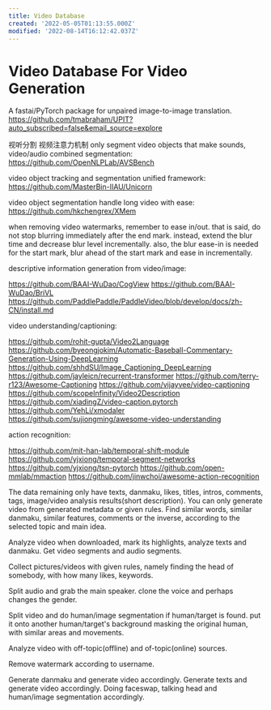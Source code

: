 ```yaml
---
title: Video Database
created: '2022-05-05T01:13:55.000Z'
modified: '2022-08-14T16:12:42.037Z'
---
```


# Video Database For Video Generation

A fastai/PyTorch package for unpaired image-to-image translation.
https://github.com/tmabraham/UPIT?auto_subscribed=false&email_source=explore

视听分割 视频注意力机制
only segment video objects that make sounds, video/audio combined segmentation:
https://github.com/OpenNLPLab/AVSBench

video object tracking and segmentation unified framework:
https://github.com/MasterBin-IIAU/Unicorn

video object segmentation handle long video with ease:
https://github.com/hkchengrex/XMem

when removing video watermarks, remember to ease in/out. that is said, do not stop blurring immediately after the end mark. instead, extend the blur time and decrease blur level incrementally. also, the blur ease-in is needed for the start mark, blur ahead of the start mark and ease in incrementally.

descriptive information generation from video/image:

https://github.com/BAAI-WuDao/CogView
https://github.com/BAAI-WuDao/BriVL
https://github.com/PaddlePaddle/PaddleVideo/blob/develop/docs/zh-CN/install.md

video understanding/captioning:

https://github.com/rohit-gupta/Video2Language
https://github.com/byeongjokim/Automatic-Baseball-Commentary-Generation-Using-DeepLearning
https://github.com/shhdSU/Image_Captioning_DeepLearning
https://github.com/jayleicn/recurrent-transformer
https://github.com/terry-r123/Awesome-Captioning
https://github.com/vijayvee/video-captioning
https://github.com/scopeInfinity/Video2Description
https://github.com/xiadingZ/video-caption.pytorch
https://github.com/YehLi/xmodaler
https://github.com/sujiongming/awesome-video-understanding

action recognition:

https://github.com/mit-han-lab/temporal-shift-module
https://github.com/yjxiong/temporal-segment-networks
https://github.com/yjxiong/tsn-pytorch
https://github.com/open-mmlab/mmaction
https://github.com/jinwchoi/awesome-action-recognition

The data remaining only have texts, danmaku, likes, titles, intros, comments, tags, image/video analysis results(short description). You can only generate video from generated metadata or given rules. Find similar words, similar danmaku, similar features, comments or the inverse, according to the selected topic and main idea.

Analyze video when downloaded, mark its highlights, analyze texts and danmaku. Get video segments and audio segments.

Collect pictures/videos with given rules, namely finding the head of somebody, with how many likes, keywords.

Split audio and grab the main speaker. clone the voice and perhaps changes the gender.

Split video and do human/image segmentation if human/target is found. put it onto another human/target's background masking the original human, with similar areas and movements.

Analyze video with off-topic(offline) and of-topic(online) sources.

Remove watermark according to username.

Generate danmaku and generate video accordingly. Generate texts and generate video accordingly. Doing faceswap, talking head and human/image segmentation accordingly.

